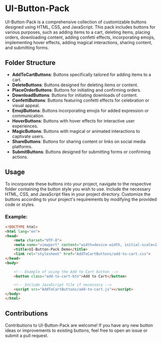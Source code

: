 # UI-Button-Pack

UI-Button-Pack is a comprehensive collection of customizable buttons designed using HTML, CSS, and JavaScript. This pack includes buttons for various purposes, such as adding items to a cart, deleting items, placing orders, downloading content, adding confetti effects, incorporating emojis, implementing hover effects, adding magical interactions, sharing content, and submitting forms.

## Folder Structure

- **AddToCartButtons**: Buttons specifically tailored for adding items to a cart.
- **DeleteButtons**: Buttons designed for deleting items or content.
- **PlaceOrderButtons**: Buttons for initiating and confirming orders.
- **DownloadButtons**: Buttons for initiating downloads of content.
- **ConfettiButtons**: Buttons featuring confetti effects for celebration or visual appeal.
- **EmojiButtons**: Buttons incorporating emojis for added expression or communication.
- **HoverButtons**: Buttons with hover effects for interactive user experiences.
- **MagicButtons**: Buttons with magical or animated interactions to captivate users.
- **ShareButtons**: Buttons for sharing content or links on social media platforms.
- **SubmitButtons**: Buttons designed for submitting forms or confirming actions.

## Usage

To incorporate these buttons into your project, navigate to the respective folder containing the button style you wish to use. Include the necessary HTML, CSS, and JavaScript files in your project directory. Customize the buttons according to your project's requirements by modifying the provided code or styles.

### Example:

```html
<!DOCTYPE html>
<html lang="en">
<head>
    <meta charset="UTF-8">
    <meta name="viewport" content="width=device-width, initial-scale=1.0">
    <title>UI-Button-Pack Demo</title>
    <link rel="stylesheet" href="AddToCartButtons/add-to-cart.css">
</head>
<body>

    <!-- Example of using the Add to Cart button -->
    <button class="add-to-cart-btn">Add to Cart</button>

    <!-- Include JavaScript file if necessary -->
    <script src="AddToCartButtons/add-to-cart.js"></script>
</body>
</html>

```
## Contributions

Contributions to UI-Button-Pack are welcome! If you have any new button ideas or improvements to existing buttons, feel free to open an issue or submit a pull request.


